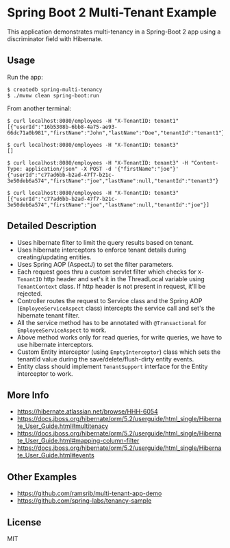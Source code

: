 # Spring Boot 2 Multi-Tenant Example

This application demonstrates multi-tenancy in a Spring-Boot 2 app 
using a discriminator field with Hibernate.

## Usage

Run the app:

```sh-session
$ createdb spring-multi-tenancy
$ ./mvnw clean spring-boot:run
```

From another terminal:

```sh-session
$ curl localhost:8080/employees -H "X-TenantID: tenant1" 
[{"userId":"16b5308b-6bb8-4a75-ae93-66dc71a0b981","firstName":"John","lastName":"Doe","tenantId":"tenant1"}]

$ curl localhost:8080/employees -H "X-TenantID: tenant3" 
[]

$ curl localhost:8080/employees -H "X-TenantID: tenant3" -H "Content-Type: application/json" -X POST -d '{"firstName":"joe"}'
{"userId":"c77ad6bb-b2ad-47f7-b21c-3e50deb6a574","firstName":"joe","lastName":null,"tenantId":"tenant3"}

$ curl localhost:8080/employees -H "X-TenantID: tenant3" 
[{"userId":"c77ad6bb-b2ad-47f7-b21c-3e50deb6a574","firstName":"joe","lastName":null,"tenantId":"joe"}]
```

## Detailed Description

* Uses hibernate filter to limit the query results based on tenant.
* Uses hibernate interceptors to enforce tenant details during creating/updating entities.
* Uses Spring AOP (AspectJ) to set the filter parameters.
* Each request goes thru a custom servlet filter which checks for `X-TenantID` http header and set's it in the ThreadLocal variable using `TenantContext` class. If http header is not present in request, it'll be rejected.
* Controller routes the request to Service class and the Spring AOP (`EmployeeServiceAspect` class) intercepts the service call and set's the hibernate tenant filter.
* All the service method has to be annotated with `@Transactional` for `EmployeeServiceAspect` to work.
* Above method works only for read queries, for write queries, we have to use hibernate interceptors.
* Custom Entity interceptor (using `EmptyInterceptor`) class which sets the tenantId value during the save/delete/flush-dirty entity events.
* Entity class should implement `TenantSupport` interface for the Entity interceptor to work. 

## More Info

* https://hibernate.atlassian.net/browse/HHH-6054
* https://docs.jboss.org/hibernate/orm/5.2/userguide/html_single/Hibernate_User_Guide.html#multitenacy
* https://docs.jboss.org/hibernate/orm/5.2/userguide/html_single/Hibernate_User_Guide.html#mapping-column-filter
* https://docs.jboss.org/hibernate/orm/5.2/userguide/html_single/Hibernate_User_Guide.html#events

## Other Examples

* https://github.com/ramsrib/multi-tenant-app-demo
* https://github.com/spring-labs/tenancy-sample

## License

MIT
